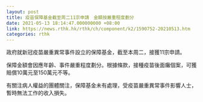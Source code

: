 ```yaml
---
layout: post
title: 疫苗保障基金截至周二11宗申請　金額按嚴重程度劃分
date: 2021-05-13 18:14:47.000000000 +08:00
link: https://news.rthk.hk/rthk/ch/component/k2/1590752-20210513.htm
categories: rthk
---
```


政府就新冠疫苗嚴重異常事件設立的保障基金，截至本周二，接獲11宗申請。

保障金額會因應年齡、事件嚴重程度劃分。根據條款，接種疫苗後面癱個案，可獲賠償10萬元至150萬元不等。

有關注病人權益的團體關注，保障基金未有處理，受疫苗嚴重異常事件影響人士，暫時無法工作的收入損失。
